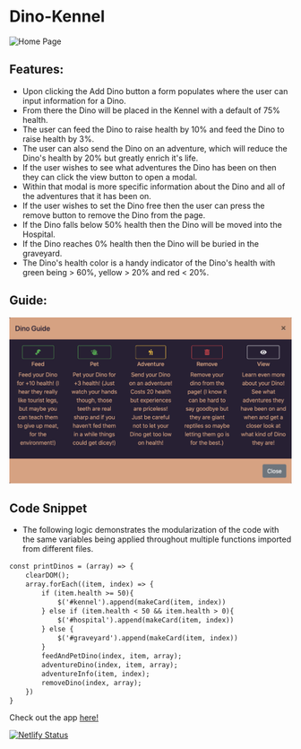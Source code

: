 # Dino-Kennel
![Home Page](/images/dino-kennel.gif)

## Features:
- Upon clicking the Add Dino button a form populates where the user can input information for a Dino. 
- From there the Dino will be placed in the Kennel with a default of 75% health.
- The user can feed the Dino to raise health by 10% and feed the Dino to raise health by 3%.
- The user can also send the Dino on an adventure, which will reduce the Dino's health by 20% but greatly enrich it's life. 
- If the user wishes to see what adventures the Dino has been on then they can click the view button to open a modal. 
- Within that modal is more specific information about the Dino and all of the adventures that it has been on. 
- If the user wishes to set the Dino free then the user can press the remove button to remove the Dino from the page. 
- If the Dino falls below 50% health then the Dino will be moved into the Hospital. 
- If the Dino reaches 0% health then the Dino will be buried in the graveyard.
- The Dino's health color is a handy indicator of the Dino's health with green being > 60%, yellow > 20% and red < 20%.

## Guide:
![Help Modal](/images/dinoKennelHelp.png)

## Code Snippet
- The following logic demonstrates the modularization of the code with the same variables being applied throughout multiple functions imported from different files.
```
const printDinos = (array) => {
    clearDOM();
    array.forEach((item, index) => {
        if (item.health >= 50){
            $('#kennel').append(makeCard(item, index))
        } else if (item.health < 50 && item.health > 0){
            $('#hospital').append(makeCard(item, index))
        } else {
            $('#graveyard').append(makeCard(item, index))
        }
        feedAndPetDino(index, item, array);
        adventureDino(index, item, array);
        adventureInfo(item, index);
        removeDino(index, array);     
    })
}
```


Check out the app [here!](https://dino-kennel.netlify.app/)

[![Netlify Status](https://api.netlify.com/api/v1/badges/df78b1b8-0d92-4313-8642-e41930705f59/deploy-status)](https://app.netlify.com/sites/dino-kennel/deploys)
